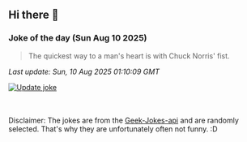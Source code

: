 ## Hi there 👋

### Joke of the day (Sun Aug 10 2025)
<!-- joke -->
>The quickest way to a man's heart is with Chuck Norris' fist.
<!-- /joke -->

*Last update: Sun, 10 Aug 2025 01:10:09 GMT*

[![Update joke](https://github.com/nclskfm/nclskfm/actions/workflows/joke.yml/badge.svg)](https://github.com/nclskfm/nclskfm/actions/workflows/joke.yml)

<br><br>
Disclaimer: The jokes are from the [Geek-Jokes-api](https://github.com/sameerkumar18/geek-joke-api) and are randomly selected. That's why they are unfortunately often not funny. :D

